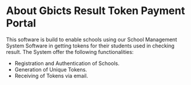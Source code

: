 # About Gbicts Result Token Payment Portal

This software is build to enable schools using our School Management System Software in getting tokens for their students used in checking result. The System offer the following functionalities:

- Registration and Authentication of Schools.
- Generation of Unique Tokens.
- Receiving of Tokens via email.

